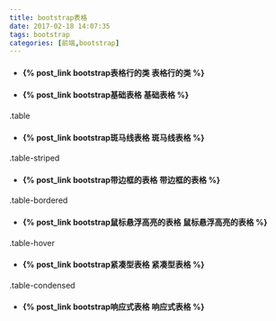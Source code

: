 ```yaml
---
title: bootstrap表格
date: 2017-02-18 14:07:35
tags: bootstrap
categories: [前端,bootstrap]
---
```

- #### {% post_link bootstrap表格行的类 表格行的类 %} 
- #### {% post_link bootstrap基础表格 基础表格 %} 
.table
- #### {% post_link bootstrap斑马线表格 斑马线表格 %} 
.table-striped
- #### {% post_link bootstrap带边框的表格 带边框的表格 %} 
.table-bordered
- #### {% post_link bootstrap鼠标悬浮高亮的表格 鼠标悬浮高亮的表格 %} 
.table-hover
- #### {% post_link bootstrap紧凑型表格 紧凑型表格 %} 
.table-condensed
- #### {% post_link bootstrap响应式表格 响应式表格 %} 

